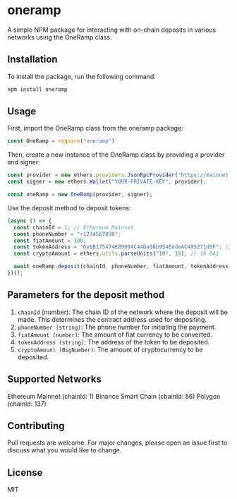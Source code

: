 # oneramp

A simple NPM package for interacting with on-chain deposits in various networks using the OneRamp class.

## Installation

To install the package, run the following command:

```bash
npm install oneramp

```

## Usage

First, import the OneRamp class from the oneramp package:

```javascript
const OneRamp = require("oneramp")
```

Then, create a new instance of the OneRamp class by providing a provider and signer:

```javascript
const provider = new ethers.providers.JsonRpcProvider("https://mainnet.infura.io/v3/YOUR-PROJECT-ID");
const signer = new ethers.Wallet("YOUR-PRIVATE-KEY", provider);

const oneRamp = new OneRamp(provider, signer);
```

Use the deposit method to deposit tokens:

```javascript
(async () => {
  const chainId = 1; // Ethereum Mainnet
  const phoneNumber = "+1234567890";
  const fiatAmount = 100;
  const tokenAddress = "0x6B175474E89094C44Da98b954EedeAC495271d0F"; // DAI
  const cryptoAmount = ethers.utils.parseUnits("10", 18); // 10 DAI

  await oneRamp.deposit(chainId, phoneNumber, fiatAmount, tokenAddress, cryptoAmount);
})();
```

## Parameters for the deposit method

1. `chainId` (number): The chain ID of the network where the deposit will be made. 
This determines the contract address used for    depositing.
2. `phoneNumber (string)`: The phone number for initiating the payment.
3. `fiatAmount (number)`: The amount of fiat currency to be converted.
4. `tokenAddress (string)`: The address of the token to be deposited.
5. `cryptoAmount (BigNumber)`: The amount of cryptocurrency to be deposited.

## Supported Networks

Ethereum Mainnet (chainId: 1)
Binance Smart Chain (chainId: 56)
Polygon (chainId: 137)

## Contributing

Pull requests are welcome. For major changes, please open an issue first to discuss what you would like to change.

## License

MIT

